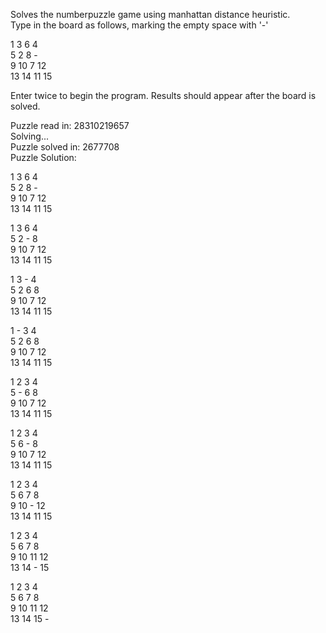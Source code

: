 Solves the numberpuzzle game using manhattan distance heuristic.\
Type in the board as follows, marking the empty space with '-'


1 3 6 4\
5 2 8 -\
9 10 7 12\
13 14 11 15

Enter twice to begin the program.
Results should appear after the board is solved.


Puzzle read in: 28310219657\
Solving...\
Puzzle solved in: 2677708\
Puzzle Solution:

1 3 6 4\
5 2 8 -\
9 10 7 12\
13 14 11 15

1 3 6 4\
5 2 - 8\
9 10 7 12\
13 14 11 15

1 3 - 4\
5 2 6 8\
9 10 7 12\
13 14 11 15

1 - 3 4\
5 2 6 8\
9 10 7 12\
13 14 11 15

1 2 3 4\
5 - 6 8\
9 10 7 12\
13 14 11 15

1 2 3 4\
5 6 - 8\
9 10 7 12\
13 14 11 15

1 2 3 4\
5 6 7 8\
9 10 - 12\
13 14 11 15

1 2 3 4\
5 6 7 8\
9 10 11 12\
13 14 - 15

1 2 3 4\
5 6 7 8\
9 10 11 12\
13 14 15 -
